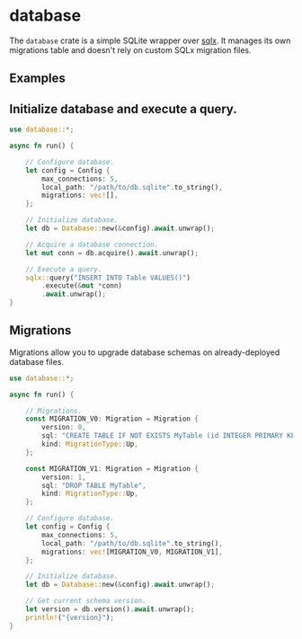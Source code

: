 # database

The `database` crate is a simple SQLite wrapper over [sqlx](https://github.com/launchbadge/sqlx). It manages its own migrations table and doesn't rely on custom SQLx migration files.

## Examples
## Initialize database and execute a query.
```rust
use database::*;

async fn run() {

    // Configure database.
    let config = Config {
        max_connections: 5,
        local_path: "/path/to/db.sqlite".to_string(),
        migrations: vec![],
    };

    // Initialize database.
    let db = Database::new(&config).await.unwrap();

    // Acquire a database connection.
    let mut conn = db.acquire().await.unwrap();

    // Execute a query.
    sqlx::query("INSERT INTO Table VALUES()")
        .execute(&mut *conn)
        .await.unwrap();
}
```

## Migrations
Migrations allow you to upgrade database schemas on already-deployed database files.
```rust
use database::*;

async fn run() {

    // Migrations.
    const MIGRATION_V0: Migration = Migration {
        version: 0,
        sql: "CREATE TABLE IF NOT EXISTS MyTable (id INTEGER PRIMARY KEY)",
        kind: MigrationType::Up,
    };

    const MIGRATION_V1: Migration = Migration {
        version: 1,
        sql: "DROP TABLE MyTable",
        kind: MigrationType::Up,
    };

    // Configure database.
    let config = Config {
        max_connections: 5,
        local_path: "/path/to/db.sqlite".to_string(),
        migrations: vec![MIGRATION_V0, MIGRATION_V1],
    };

    // Initialize database.
    let db = Database::new(&config).await.unwrap();

    // Get current schema version.
    let version = db.version().await.unwrap();
    println!("{version}");
}
```
